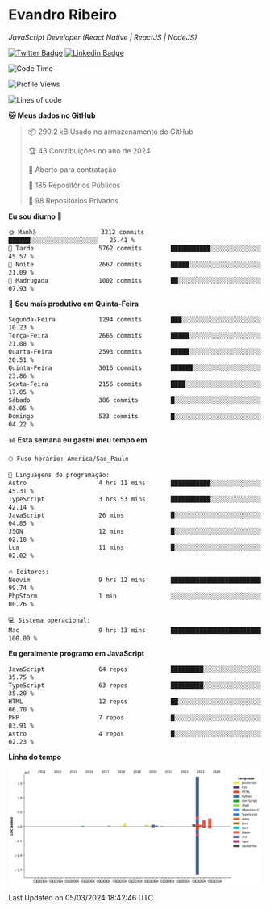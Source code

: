 # Evandro **Ribeiro**

*JavaScript Developer (React Native | ReactJS | NodeJS)*

[![Twitter Badge](https://img.shields.io/badge/-@ribeiroevandro-201B2D?style=flat-square&labelColor=201B2D&logo=twitter&logoColor=white&link=https://twitter.com/ribeiroevandro)](https://twitter.com/ribeiroevandro) 
[![Linkedin Badge](https://img.shields.io/badge/-Evandro%20Ribeiro-201B2D?style=flat-square&logo=Linkedin&logoColor=white&link=https://www.linkedin.com/in/ribeiroevandro)](https://www.linkedin.com/in/ribeiroevandro) 


<!--START_SECTION:waka-->
![Code Time](http://img.shields.io/badge/Code%20Time-3%2C735%20hrs%2024%20mins-blue)

![Profile Views](http://img.shields.io/badge/Visualizac%C3%B5es%20do%20perfil-0-blue)

![Lines of code](https://img.shields.io/badge/Desde%20o%20Hello%20World%20eu%20escrevi-26.7%20million%20linhas%20de%20c%C3%B3digo-blue)

**🐱 Meus dados no GitHub** 

> 📦 290.2 kB Usado no armazenamento do GitHub 
 > 
> 🏆 43 Contribuições no ano de 2024
 > 
> 💼 Aberto para contratação
 > 
> 📜 185 Repositórios Públicos 
 > 
> 🔑 98 Repositórios Privados 
 > 
**Eu sou diurno 🐤** 

```text
🌞 Manhã                  3212 commits        ██████░░░░░░░░░░░░░░░░░░░   25.41 % 
🌆 Tarde                  5762 commits        ███████████░░░░░░░░░░░░░░   45.57 % 
🌃 Noite                  2667 commits        █████░░░░░░░░░░░░░░░░░░░░   21.09 % 
🌙 Madrugada              1002 commits        ██░░░░░░░░░░░░░░░░░░░░░░░   07.93 % 
```
📅 **Sou mais produtivo em Quinta-Feira** 

```text
Segunda-Feira            1294 commits        ███░░░░░░░░░░░░░░░░░░░░░░   10.23 % 
Terça-Feira              2665 commits        █████░░░░░░░░░░░░░░░░░░░░   21.08 % 
Quarta-Feira             2593 commits        █████░░░░░░░░░░░░░░░░░░░░   20.51 % 
Quinta-Feira             3016 commits        ██████░░░░░░░░░░░░░░░░░░░   23.86 % 
Sexta-Feira              2156 commits        ████░░░░░░░░░░░░░░░░░░░░░   17.05 % 
Sábado                   386 commits         █░░░░░░░░░░░░░░░░░░░░░░░░   03.05 % 
Domingo                  533 commits         █░░░░░░░░░░░░░░░░░░░░░░░░   04.22 % 
```


📊 **Esta semana eu gastei meu tempo em** 

```text
🕑︎ Fuso horário: America/Sao_Paulo

💬 Linguagens de programação: 
Astro                    4 hrs 11 mins       ███████████░░░░░░░░░░░░░░   45.31 % 
TypeScript               3 hrs 53 mins       ███████████░░░░░░░░░░░░░░   42.14 % 
JavaScript               26 mins             █░░░░░░░░░░░░░░░░░░░░░░░░   04.85 % 
JSON                     12 mins             █░░░░░░░░░░░░░░░░░░░░░░░░   02.18 % 
Lua                      11 mins             █░░░░░░░░░░░░░░░░░░░░░░░░   02.02 % 

🔥 Editores: 
Neovim                   9 hrs 12 mins       █████████████████████████   99.74 % 
PhpStorm                 1 min               ░░░░░░░░░░░░░░░░░░░░░░░░░   00.26 % 

💻 Sistema operacional: 
Mac                      9 hrs 13 mins       █████████████████████████   100.00 % 
```

**Eu geralmente programo em JavaScript** 

```text
JavaScript               64 repos            █████████░░░░░░░░░░░░░░░░   35.75 % 
TypeScript               63 repos            █████████░░░░░░░░░░░░░░░░   35.20 % 
HTML                     12 repos            ██░░░░░░░░░░░░░░░░░░░░░░░   06.70 % 
PHP                      7 repos             █░░░░░░░░░░░░░░░░░░░░░░░░   03.91 % 
Astro                    4 repos             █░░░░░░░░░░░░░░░░░░░░░░░░   02.23 % 
```



**Linha do tempo**

![Lines of Code chart](https://raw.githubusercontent.com/ribeiroevandro/ribeiroevandro/main/assets/bar_graph.png)


 Last Updated on 05/03/2024 18:42:46 UTC
<!--END_SECTION:waka-->

